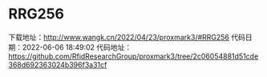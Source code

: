 # RRG256
下载地址：http://www.wangk.cn/2022/04/23/proxmark3/#RRG256
代码日期：2022-06-06 18:49:02
代码地址：https://github.com/RfidResearchGroup/proxmark3/tree/2c06054881d51cde368d692363024b396f3a31cf
